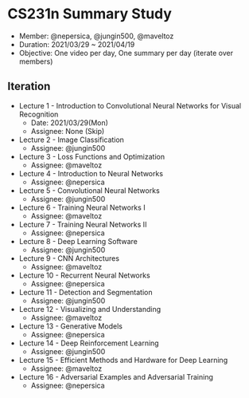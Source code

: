 # CS231n Summary Study
- Member: @nepersica, @jungin500, @maveltoz
- Duration: 2021/03/29 ~ 2021/04/19
- Objective: One video per day, One summary per day (iterate over members)

## Iteration
- Lecture 1 - Introduction to Convolutional Neural Networks for Visual Recognition
  - Date: 2021/03/29(Mon)
  - Assignee: None (Skip)
- Lecture 2 - Image Classification
  - Assignee: @jungin500
- Lecture 3 - Loss Functions and Optimization
  - Assignee: @maveltoz
- Lecture 4 - Introduction to Neural Networks
  - Assignee: @nepersica
- Lecture 5 - Convolutional Neural Networks
  - Assignee: @jungin500
- Lecture 6 - Training Neural Networks I
  - Assignee: @maveltoz
- Lecture 7 - Training Neural Networks II
  - Assignee: @nepersica
- Lecture 8 - Deep Learning Software
  - Assignee: @jungin500
- Lecture 9 - CNN Architectures
  - Assignee: @maveltoz
- Lecture 10 - Recurrent Neural Networks
  - Assignee: @nepersica
- Lecture 11 - Detection and Segmentation
  - Assignee: @jungin500
- Lecture 12 - Visualizing and Understanding
  - Assignee: @maveltoz
- Lecture 13 - Generative Models
  - Assignee: @nepersica
- Lecture 14 - Deep Reinforcement Learning
  - Assignee: @jungin500
- Lecture 15 - Efficient Methods and Hardware for Deep Learning
  - Assignee: @maveltoz
- Lecture 16 - Adversarial Examples and Adversarial Training
  - Assignee: @nepersica
